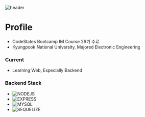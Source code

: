 ![header](https://capsule-render.vercel.app/api?type=transparent&color=auto&height=120&section=header&text=Hi!%I'm%Noah&fontColor=9be9a8&fontSize=60)

# Profile
- CodeStates Bootcamp IM Course 26기 수료
- Kyungpook National University, Majored Electronic Engineering





### Current
- Learning Web, Especially Backend





### Backend Stack
- ![NODEJS](https://img.shields.io/badge/BACK-NODEJS-brightgreen)
- ![EXPRESS](https://img.shields.io/badge/BACK-EXPRESS-lightgrey)
- ![MYSQL](https://img.shields.io/badge/BACK-MYSQL-blue)
- ![SEQUELIZE](https://img.shields.io/badge/BACK-SEQUELIZE-red)
